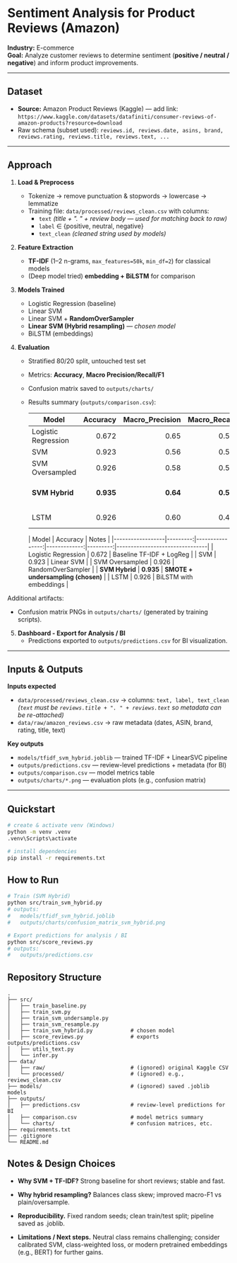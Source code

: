 # Sentiment Analysis for Product Reviews (Amazon)

**Industry:** E-commerce  
**Goal:** Analyze customer reviews to determine sentiment (**positive / neutral / negative**) and inform product improvements.

---

## Dataset
- **Source:** Amazon Product Reviews (Kaggle) — add link: `https://www.kaggle.com/datasets/datafiniti/consumer-reviews-of-amazon-products?resource=download`
- Raw schema (subset used): `reviews.id, reviews.date, asins, brand, reviews.rating, reviews.title, reviews.text, ...`

---

## Approach

1. **Load & Preprocess**
   - Tokenize → remove punctuation & stopwords → lowercase → lemmatize
   - Training file: `data/processed/reviews_clean.csv` with columns:
     - `text` *(title + ". " + review body — used for matching back to raw)* 
     - `label` ∈ {positive, neutral, negative}  
     - `text_clean` *(cleaned string used by models)*

2. **Feature Extraction**
   - **TF-IDF** (1–2 n-grams, `max_features=50k`, `min_df=2`) for classical models
   - (Deep model tried) **embedding + BiLSTM** for comparison

3. **Models Trained**
   - Logistic Regression (baseline)
   - Linear SVM
   - Linear SVM + **RandomOverSampler**
   - **Linear SVM (Hybrid resampling)** — *chosen model*
   - BiLSTM (embeddings)

4. **Evaluation**
   - Stratified 80/20 split, untouched test set
   - Metrics: **Accuracy**, **Macro Precision/Recall/F1**
   - Confusion matrix saved to `outputs/charts/`
   - Results summary (`outputs/comparison.csv`):

     | Model            | Accuracy | Macro_Precision | Macro_Recall | Macro_F1 | Notes                          |
     |------------------|---------:|----------------:|-------------:|---------:|--------------------------------|
     | Logistic Regression | 0.672 | 0.65 | 0.51 | 0.36 | Baseline TF-IDF + LogReg |
     | SVM              | 0.923 | 0.56 | 0.53 | 0.54 | Linear SVM |
     | SVM Oversampled  | 0.926 | 0.58 | 0.55 | 0.56 | RandomOverSampler |
     | **SVM Hybrid**   | **0.935** | **0.64** | **0.55** | **0.58** | **SMOTE + undersampling (chosen)** |
     | LSTM             | 0.926 | 0.60 | 0.48 | 0.52 | BiLSTM with embeddings |




     | Model            | Accuracy | Notes                          |
     |------------------|---------:|----------------:|-------------:|---------:|--------------------------------|
     | Logistic Regression | 0.672 | Baseline TF-IDF + LogReg |
     | SVM              | 0.923 | Linear SVM |
     | SVM Oversampled  | 0.926 | RandomOverSampler |
     | **SVM Hybrid**   | **0.935** | **SMOTE + undersampling (chosen)** |
     | LSTM             | 0.926  | BiLSTM with embeddings |




Additional artifacts:
- Confusion matrix PNGs in `outputs/charts/` (generated by training scripts).

5. **Dashboard - Export for Analysis / BI**
   - Predictions exported to `outputs/predictions.csv` for BI visualization.

---

## Inputs & Outputs

**Inputs expected**
- `data/processed/reviews_clean.csv` → columns: `text, label, text_clean`  
  *(`text` must be `reviews.title + ". " + reviews.text` so metadata can be re-attached)*
- `data/raw/amazon_reviews.csv` → raw metadata (dates, ASIN, brand, rating, title, text)

**Key outputs**
- `models/tfidf_svm_hybrid.joblib` — trained TF-IDF + LinearSVC pipeline  
- `outputs/predictions.csv` — review-level predictions + metadata (for BI)  
- `outputs/comparison.csv` — model metrics table  
- `outputs/charts/*.png` — evaluation plots (e.g., confusion matrix)

---

## Quickstart

```bash
# create & activate venv (Windows)
python -m venv .venv
.venv\Scripts\activate

# install dependencies
pip install -r requirements.txt
```

## How to Run
```bash
# Train (SVM Hybrid)
python src/train_svm_hybrid.py
# outputs:
#   models/tfidf_svm_hybrid.joblib
#   outputs/charts/confusion_matrix_svm_hybrid.png

# Export predictions for analysis / BI
python src/score_reviews.py
# outputs:
#   outputs/predictions.csv
```


## Repository Structure

```
.
├── src/
│   ├── train_baseline.py
│   ├── train_svm.py
│   ├── train_svm_undersample.py
│   ├── train_svm_resample.py
│   ├── train_svm_hybrid.py            # chosen model
│   ├── score_reviews.py               # exports outputs/predictions.csv
│   ├── utils_text.py
│   └── infer.py
├── data/
│   ├── raw/                           # (ignored) original Kaggle CSV
│   └── processed/                     # (ignored) e.g., reviews_clean.csv
├── models/                            # (ignored) saved .joblib models
├── outputs/
│   ├── predictions.csv                # review-level predictions for BI
│   ├── comparison.csv                 # model metrics summary
│   └── charts/                        # confusion matrices, etc.
├── requirements.txt
├── .gitignore
└── README.md
```

## Notes & Design Choices

- **Why SVM + TF-IDF?** Strong baseline for short reviews; stable and fast.

- **Why hybrid resampling?** Balances class skew; improved macro-F1 vs plain/oversample.

- **Reproducibility.** Fixed random seeds; clean train/test split; pipeline saved as .joblib.

- **Limitations / Next steps.** Neutral class remains challenging; consider calibrated SVM, class-weighted loss, or modern pretrained embeddings (e.g., BERT) for further gains.


